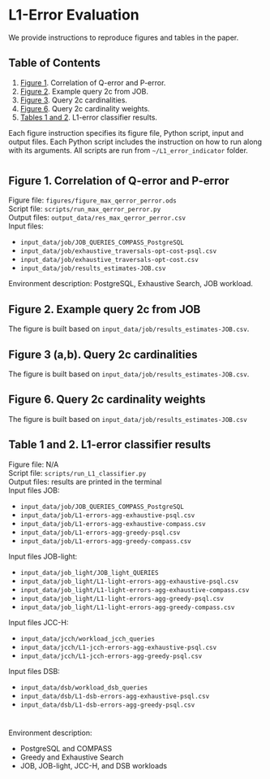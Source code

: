 <meta name="robots" content="noindex,nofollow">

# L1-Error Evaluation
We provide instructions to reproduce figures and tables in the paper.

## Table of Contents
1. [Figure 1](#figure1). Correlation of Q-error and P-error.
2. [Figure 2](#figure2). Example query 2c from JOB.
3. [Figure 3](#figure3). Query 2c cardinalities.
4. [Figure 6](#figure6). Query 2c cardinality weights.
5. [Tables 1 and 2](#tables12). L1-error classifier results.

Each figure instruction specifies its figure file, Python script, input and output files. Each Python script includes the instruction on how to run along with its arguments. All scripts are run from `~/L1_error_indicator` folder.

#
#

## Figure 1. Correlation of Q-error and P-error <a name="figure1"></a>
Figure file: `figures/figure_max_qerror_perror.ods`</br>
Script file: `scripts/run_max_qerror_perror.py`</br>
Output files: `output_data/res_max_qerror_perror.csv`</br>
Input files:
- `input_data/job/JOB_QUERIES_COMPASS_PostgreSQL`
- `input_data/job/exhaustive_traversals-opt-cost-psql.csv`
- `input_data/job/exhaustive_traversals-opt-cost.csv`
- `input_data/job/results_estimates-JOB.csv`

Environment description: PostgreSQL, Exhaustive Search, JOB workload.

## Figure 2. Example query 2c from JOB <a name="figure2"></a>
The figure is built based on `input_data/job/results_estimates-JOB.csv`.

## Figure 3 (a,b). Query 2c cardinalities <a name="figure3"></a>
The figure is built based on `input_data/job/results_estimates-JOB.csv`.

## Figure 6. Query 2c cardinality weights <a name="figure6"></a>
The figure is built based on `input_data/job/results_estimates-JOB.csv`

## Table 1 and 2. L1-error classifier results <a name="tables12"></a>
Figure file: N/A</br>
Script file: `scripts/run_L1_classifier.py`</br>
Output files: results are printed in the terminal</br>
Input files JOB:
- `input_data/job/JOB_QUERIES_COMPASS_PostgreSQL`
- `input_data/job/L1-errors-agg-exhaustive-psql.csv`
- `input_data/job/L1-errors-agg-exhaustive-compass.csv`
- `input_data/job/L1-errors-agg-greedy-psql.csv`
- `input_data/job/L1-errors-agg-greedy-compass.csv`

Input files JOB-light:
- `input_data/job_light/JOB_light_QUERIES`
- `input_data/job_light/L1-light-errors-agg-exhaustive-psql.csv`
- `input_data/job_light/L1-light-errors-agg-exhaustive-compass.csv`
- `input_data/job_light/L1-light-errors-agg-greedy-psql.csv`
- `input_data/job_light/L1-light-errors-agg-greedy-compass.csv`

Input files JCC-H:
- `input_data/jcch/workload_jcch_queries`
- `input_data/jcch/L1-jcch-errors-agg-exhaustive-psql.csv`
- `input_data/jcch/L1-jcch-errors-agg-greedy-psql.csv`

Input files DSB:
- `input_data/dsb/workload_dsb_queries`
- `input_data/dsb/L1-dsb-errors-agg-exhaustive-psql.csv`
- `input_data/dsb/L1-dsb-errors-agg-greedy-psql.csv`

# 
#

Environment description:
- PostgreSQL and COMPASS
- Greedy and Exhaustive Search
- JOB, JOB-light, JCC-H, and DSB workloads

